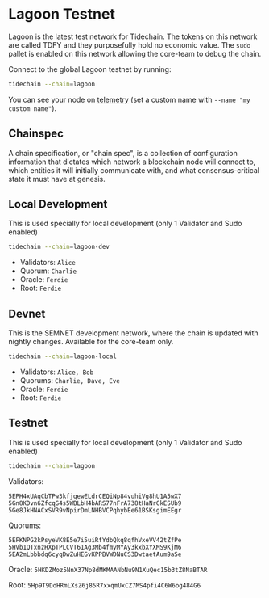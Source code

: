 # Lagoon Testnet

Lagoon is the latest test network for Tidechain.
The tokens on this network are called TDFY and they purposefully hold no economic value.
The `sudo` pallet is enabled on this network allowing the core-team to debug the chain.

Connect to the global Lagoon testnet by running:

```bash
tidechain --chain=lagoon
```

You can see your node on [telemetry] (set a custom name with `--name "my custom name"`).

[telemetry]: https://telemetry.tidefi.io/#list/Lagoon

## Chainspec

A chain specification, or "chain spec", is a collection of configuration information that dictates which network a blockchain node will connect to, which entities it will initially communicate with, and what consensus-critical state it must have at genesis.

## Local Development

This is used specially for local development (only 1 Validator and Sudo enabled)

```bash
tidechain --chain=lagoon-dev
```

- Validators: `Alice`
- Quorum: `Charlie`
- Oracle: `Ferdie`
- Root: `Ferdie`

## Devnet

This is the SEMNET development network, where the chain is updated with nightly changes. Available for the core-team only.

```bash
tidechain --chain=lagoon-local
```

- Validators: `Alice, Bob`
- Quorums: `Charlie, Dave, Eve`
- Oracle: `Ferdie`
- Root: `Ferdie`

## Testnet

This is used specially for local development (only 1 Validator and Sudo enabled)

```bash
tidechain --chain=lagoon
```

Validators:

```
5EPH4xUAqCbTPw3kfjqewELdrCEQiNp84vuhiVg8hU1A5wX7
5Gn8KDvn6ZfcqG4s5WBLbH4bARS77nFrA738tHaNrGkESUb9
5Ge8JkHNACxSVR9vNpirDmLNHBVCPqhybEe61BSKsgimEEgr
```

Quorums:

```
5EFKNPG2kPsyeVK8E5e7i5uiRfYdbQkq8qfhVxeVV42tZfPe
5HVb1QTxnzHXpTPLCVT61Ag3Mb4fmyMYAy3kxbXYXMS9KjM6
5EA2mLbbbdq6cyqDwZuHEGvKPPBVWDNuCS3DwtaetAum9aSe
```

Oracle: `5HKDZMoz5NnX37Np8dMKMAANbNu9N1XuQec15b3tZ8NaBTAR`

Root: `5Hp9T9DoHRmLXsZ6j85R7xxqmUxCZ7MS4pfi4C6W6og484G6`
